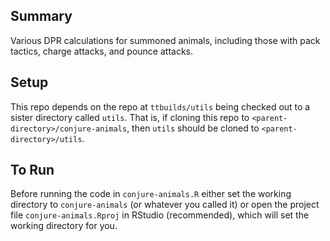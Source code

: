 ## Summary

Various DPR calculations for summoned animals, including those with pack tactics, charge attacks, and pounce attacks.

## Setup

This repo depends on the repo at `ttbuilds/utils` being checked out to a sister directory called `utils`. That is, if cloning this repo to `<parent-directory>/conjure-animals`, then `utils` should be cloned to `<parent-directory>/utils`. 

## To Run

Before running the code in `conjure-animals.R` either set the working directory to `conjure-animals` (or whatever you called it) or open the project file `conjure-animals.Rproj` in RStudio (recommended), which will set the working directory for you.
